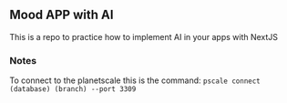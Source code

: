 ## Mood APP with AI

This is a repo to practice how to implement AI in your apps with NextJS

### Notes

To connect to the planetscale this is the command:
`pscale connect (database) (branch) --port 3309`
